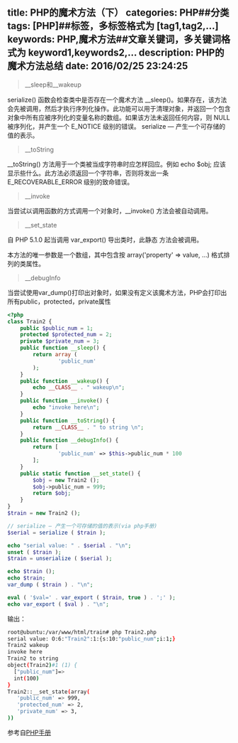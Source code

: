 title: PHP的魔术方法（下）
categories: PHP##分类
tags: [PHP]##标签，多标签格式为 [tag1,tag2,...]
keywords: PHP,魔术方法##文章关键词，多关键词格式为 keyword1,keywords2,...
description: PHP的魔术方法总结
date: 2016/02/25 23:24:25 
---

> __sleep和__wakeup

serialize() 函数会检查类中是否存在一个魔术方法 __sleep()。如果存在，该方法会先被调用，然后才执行序列化操作。此功能可以用于清理对象，并返回一个包含对象中所有应被序列化的变量名称的数组。如果该方法未返回任何内容，则 NULL 被序列化，并产生一个 E_NOTICE 级别的错误。
serialize — 产生一个可存储的值的表示。

> __toString

__toString() 方法用于一个类被当成字符串时应怎样回应。例如 echo $obj; 应该显示些什么。此方法必须返回一个字符串，否则将发出一条 E_RECOVERABLE_ERROR 级别的致命错误。

> __invoke

当尝试以调用函数的方式调用一个对象时，__invoke() 方法会被自动调用。

> __set_state

自 PHP 5.1.0 起当调用 var_export() 导出类时，此静态 方法会被调用。

本方法的唯一参数是一个数组，其中包含按 array('property' => value, ...) 格式排列的类属性。

> __debugInfo

当尝试使用var_dump()打印出对象时，如果没有定义该魔术方法，PHP会打印出所有public，protected，private属性

<!--more-->

``` php
<?php
class Train2 {
	public $public_num = 1;
	protected $protected_num = 2;
	private $private_num = 3;
	public function __sleep() {
		return array (
				'public_num' 
		);
	}
	public function __wakeup() {
		echo __CLASS__ . " wakeup\n";
	}
	public function __invoke() {
		echo "invoke here\n";
	}
	public function __toString() {
		return __CLASS__ . " to string \n";
	}
	public function __debugInfo() {
		return [ 
				'public_num' => $this->public_num * 100 
		];
	}
	public static function __set_state() {
		$obj = new Train2 ();
		$obj->public_num = 999;
		return $obj;
	}
}
$train = new Train2 ();

// serialize — 产生一个可存储的值的表示(via php手册)
$serial = serialize ( $train );

echo "serial value: " . $serial . "\n";
unset ( $train );
$train = unserialize ( $serial );

echo $train ();
echo $train;
var_dump ( $train ) . "\n";

eval ( '$val=' . var_export ( $train, true ) . ';' );
echo var_export ( $val ) . "\n";
``` 

输出：

``` bash
root@ubuntu:/var/www/html/train# php Train2.php 
serial value: O:6:"Train2":1:{s:10:"public_num";i:1;}
Train2 wakeup
invoke here
Train2 to string 
object(Train2)#1 (1) {
  ["public_num"]=>
  int(100)
}
Train2::__set_state(array(
   'public_num' => 999,
   'protected_num' => 2,
   'private_num' => 3,
))
``` 

参考自[PHP手册](http://php.net/manual/zh/language.oop5.magic.php#object.debuginfo)